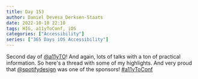 ```yaml
---
title: Day 153
author: Daniel Devesa Derksen-Staats
date: 2022-10-18 22:10
tags: HIG, a11yToConf, iOS
categories: ["Accessibility"]
series: ["365 Days iOS Accessibility"]
---
```


Second day of [@a11yTO](https://twitter.com/a11yTO)! And again, lots of talks with a ton of practical information. So here's a thread with some of my highlights. And very proud that [@spotifydesign](https://twitter.com/spotifydesign) was one of the sponsors! [#a11yToConf](365-days-ios-accessibility/tag/a11ytoconf/)

